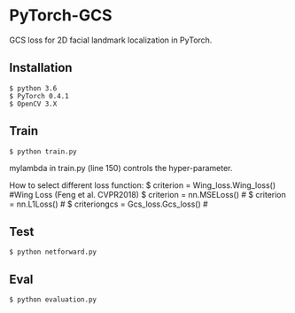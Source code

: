 # PyTorch-GCS
GCS loss for 2D facial landmark localization in PyTorch.

## Installation
    $ python 3.6
    $ PyTorch 0.4.1
    $ OpenCV 3.X
    
## Train
    $ python train.py 

mylambda in train.py (line 150) controls the hyper-parameter.

How to select different loss function:
    $ criterion = Wing_loss.Wing_loss()     #Wing Loss (Feng et al. CVPR2018)
    $ criterion = nn.MSELoss()              #
    $ criterion = nn.L1Loss()               #
    $ criteriongcs = Gcs_loss.Gcs_loss()    # 
    
## Test
    $ python netforward.py
   
## Eval
    $ python evaluation.py
    

